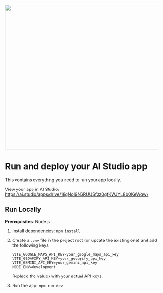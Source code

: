 <div align="center">
<img width="1200" height="475" alt="GHBanner" src="https://github.com/user-attachments/assets/0aa67016-6eaf-458a-adb2-6e31a0763ed6" />
</div>

# Run and deploy your AI Studio app

This contains everything you need to run your app locally.

View your app in AI Studio: https://ai.studio/apps/drive/18gNoI9N6RUUSf3z0gfKWJYL8bQKeWqwx

## Run Locally

**Prerequisites:**  Node.js


1. Install dependencies:
   `npm install`
2. Create a `.env` file in the project root (or update the existing one) and add the following keys:

   ```env
   VITE_GOOGLE_MAPS_API_KEY=your_google_maps_api_key
   VITE_GEOAPIFY_API_KEY=your_geoapify_api_key
   VITE_GEMINI_API_KEY=your_gemini_api_key
   NODE_ENV=development
   ```

   Replace the values with your actual API keys.

3. Run the app:
   `npm run dev`
